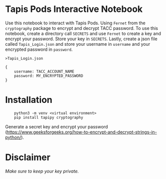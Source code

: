 # Tapis Pods Interactive Notebook
Use this notebook to interact with Tapis Pods. Using `Fernet` from the `cryptography` package to encrypt and decrypt TACC password.
To use this notebook, create a directory call `SECRETS` and use `Fernet` to create a key and encrypt your password. Store your key in `SECRETS`. Lastly, create a json file called `Tapis_Login.json` and store your username in `username` and your encrypted password in `password`. 

```
>Tapis_Login.json

{
    username: TACC_ACCOUNT_NAME
    password: MY_ENCRYPTED_PASSWORD
}
```
# Installation
```
    python3 -m venv <virtual environment>
    pip install tapipy cryptography
```

Generate a secret key and encrypt your password (https://www.geeksforgeeks.org/how-to-encrypt-and-decrypt-strings-in-python/).

# Disclaimer
*Make sure to keep your key private.*